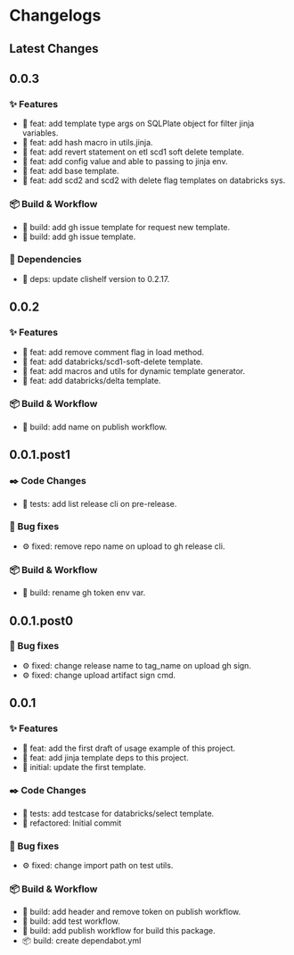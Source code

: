 # Changelogs

## Latest Changes

## 0.0.3

### :sparkles: Features

- :dart: feat: add template type args on SQLPlate object for filter jinja variables.
- :dart: feat: add hash macro in utils.jinja.
- :dart: feat: add revert statement on etl scd1 soft delete template.
- :dart: feat: add config value and able to passing to jinja env.
- :dart: feat: add base template.
- :dart: feat: add scd2 and scd2 with delete flag templates on databricks sys.

### :package: Build & Workflow

- :toolbox: build: add gh issue template for request new template.
- :toolbox: build: add gh issue template.

### :postbox: Dependencies

- :pushpin: deps: update clishelf version to 0.2.17.

## 0.0.2

### :sparkles: Features

- :dart: feat: add remove comment flag in load method.
- :dart: feat: add databricks/scd1-soft-delete template.
- :dart: feat: add macros and utils for dynamic template generator.
- :dart: feat: add databricks/delta template.

### :package: Build & Workflow

- :toolbox: build: add name on publish workflow.

## 0.0.1.post1

### :black_nib: Code Changes

- :test_tube: tests: add list release cli on pre-release.

### :bug: Bug fixes

- :gear: fixed: remove repo name on upload to gh release cli.

### :package: Build & Workflow

- :toolbox: build: rename gh token env var.

## 0.0.1.post0

### :bug: Bug fixes

- :gear: fixed: change release name to tag_name on upload gh sign.
- :gear: fixed: change upload artifact sign cmd.

## 0.0.1

### :sparkles: Features

- :dart: feat: add the first draft of usage example of this project.
- :dart: feat: add jinja template deps to this project.
- :tada: initial: update the first template.

### :black_nib: Code Changes

- :test_tube: tests: add testcase for databricks/select template.
- :construction: refactored: Initial commit

### :bug: Bug fixes

- :gear: fixed: change import path on test utils.

### :package: Build & Workflow

- :toolbox: build: add header and remove token on publish workflow.
- :toolbox: build: add test workflow.
- :toolbox: build: add publish workflow for build this package.
- :package: build: create dependabot.yml
